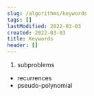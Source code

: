 ```yaml
---
slug: /algorithms/keywords
tags: []
lastModified: 2022-03-03
created: 2022-03-03
title: Keywords
header: []
---
```


1. subproblems
- recurrences
- pseudo-polynomial